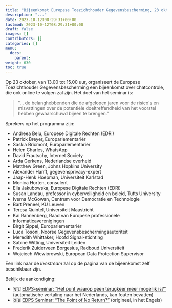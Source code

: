 ```yaml
---
title: "Bijeenkomst Europese Toezichthouder Gegevensbescherming, 23 oktober (online)"
description: "..."
date: 2023-10-12T08:29:31+00:00
lastmod: 2023-10-12T08:29:31+00:00
draft: false
images: []
contributors: []
categories: []
menu:
  docs:
    parent: 
weight: 630
toc: true
---
```


Op 23 oktober, van 13.00 tot 15.00 uur, organiseert de Europese Toezichthouder Gegevensbescherming een bijeenkomst over chatcontrole, die ook online te volgen zal zijn. Het doel van het seminar is:

> "... de belanghebbenden die de afgelopen jaren  voor de risico's en misvattingen over de potentiële doeltreffendheid van het voorstel hebben gewaarschuwd bijeen te brengen."

Sprekers op het programma zijn:
- Andreea Belu, Europese Digitale Rechten (EDRi)
- Patrick Breyer, Europarlementariër
- Saskia Bricmont, Europarlementariër
- Helen Charles, WhatsApp
- David Frautschy, Internet Society
- Arda Gerkens, Nederlandse overheid
- Matthew Green, Johns Hopkins University
- Alexander Hanff, gegevensprivacy-expert
- Jaap-Henk Hoepman, Universiteit Karlstad
- Monica Horten, consulent
- Ella Jakubowska, Europese Digitale Rechten (EDRi)
- Susan Landau, professor in cyberveiligheid en beleid, Tufts University
- Iverna McGowan, Centrum voor Democratie en Technologie
- Bart Preneel, KU Leuven
- Teresa Quintel, Universiteit Maastricht
- Kai Rannenberg, Raad van Europese professionele informaticaverenigingen
- Birgit Sippel, Europarlementariër
- Luca Tosoni, Noorse Gegevensbeschermingsautoriteit
- Meredith Whittaker, Hoofd Signal-stichting
- Sabine Witting, Universiteit Leiden
- Frederik Zuiderveen Borgesius, Radboud Universiteit
- Wojciech Wiewiórowski, European Data Protection Supervisor

Een link naar de _livestream_ zal op de pagina van de bijeenkomst zelf beschikbaar zijn.

Bekijk de aankondiging:
- 🇳🇱 [EDPS-seminar: “Het punt waarop geen terugkeer meer mogelijk is?”](https://edps-europa-eu.translate.goog/data-protection/our-work/publications/events/2023-10-23-edps-seminar-csam-point-no-return_en?_x_tr_sl=en&_x_tr_tl=nl) (automatische vertaling naar het Nederlands, kan fouten bevatten)
- 🇬🇧 [EDPS Seminar: “The Point of No Return?”](https://edps.europa.eu/data-protection/our-work/publications/events/2023-10-23-edps-seminar-csam-point-no-return_en) (origineel, in het Engels)
